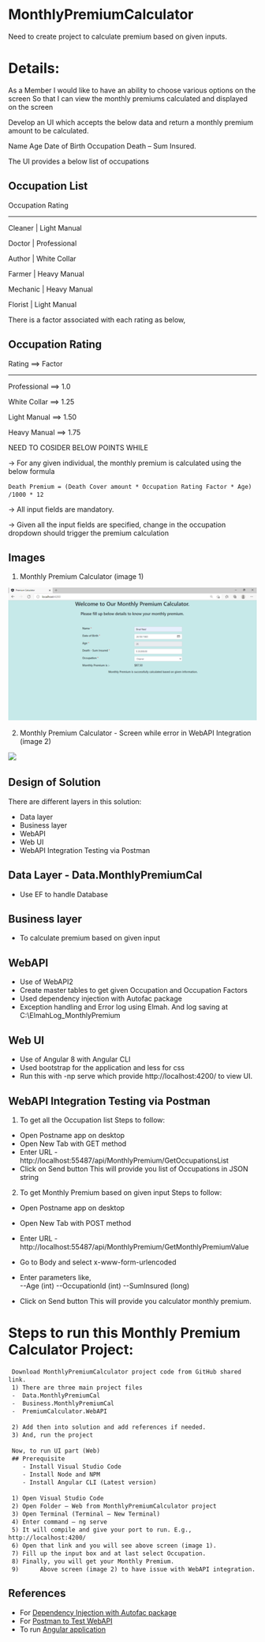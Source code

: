 # MonthlyPremiumCalculator
   
Need to create project to calculate premium based on given inputs.

# Details:
As a Member I would like to have an ability to choose various options on the screen So that I can view the monthly premiums calculated and displayed on the screen

 Develop an UI which accepts the below data and return a monthly premium amount to be calculated.

Name
Age
Date of Birth
Occupation
Death – Sum Insured.
 

The UI provides a below list of occupations


## Occupation List 
Occupation  Rating
_ _ _ _ _ _ _ _ _ _
Cleaner  |  Light Manual

Doctor   |  Professional

Author   |  White Collar

Farmer   |  Heavy Manual

Mechanic |  Heavy Manual

Florist  |  Light Manual

 There is a factor associated with each rating as below,

## Occupation Rating

Rating        ==>     Factor
_ _ _ _ _ _ _ _ _ _ _ _ _
Professional   ==>    1.0

White Collar   ==>    1.25

Light Manual   ==>    1.50

Heavy Manual   ==>    1.75


NEED TO COSIDER BELOW POINTS WHILE 

 -> For any given individual, the monthly premium is calculated using the below formula
    
    Death Premium = (Death Cover amount * Occupation Rating Factor * Age) /1000 * 12

 -> All input fields are mandatory.
 
 -> Given all the input fields are specified, change in the occupation dropdown should trigger the premium calculation
 
 
     
 ## Images
  
  1) Monthly Premium Calculator (image 1)
  
 <img src="/Images/UI%20Page%20look.png">
 
 2) Monthly Premium Calculator - Screen while error in WebAPI Integration (image 2)
 
 <img src="/Images/UI%20Page%20with%20error%20-%20Copy.png">
  
    
 
 
 ## Design of Solution
 There are different layers in this solution:
 - Data layer 
 - Business layer
 - WebAPI 
 - Web UI
 - WebAPI Integration Testing via Postman
 
 ## Data Layer - Data.MonthlyPremiumCal
 - Use EF to handle Database
 
 ## Business layer
 - To calculate premium based on given input
 
 ## WebAPI
 - Use of WebAPI2
 - Create master tables to get given Occupation and Occupation Factors
 - Used dependency injection with Autofac package 
 - Exception handling and Error log using Elmah. And log saving at C:\\ElmahLog_MonthlyPremium
 
 ## Web UI
 - Use of Angular 8 with Angular CLI
 - Used bootstrap for the application and less for css
 - Run this with -np serve which provide http://localhost:4200/ to view UI.
 
 ## WebAPI Integration Testing via Postman
 
 1) To get all the Occupation list 
  Steps to follow:
  - Open Postname app on desktop
  - Open New Tab with GET method
  - Enter URL - http://localhost:55487/api/MonthlyPremium/GetOccupationsList
  - Click on Send button
  This will provide you list of Occupations in JSON string
  
  
  
  2) To get Monthly Premium based on given input
  Steps to follow:
   - Open Postname app on desktop
  -  Open New Tab with POST method
  - Enter URL - http://localhost:55487/api/MonthlyPremium/GetMonthlyPremiumValue
  - Go to Body and select x-www-form-urlencoded
  - Enter parameters like,  
      --Age (int) 
      --OccupationId (int)
      --SumInsured  (long)
            
  - Click on Send button
  This will provide you calculator monthly premium.
  
  
 # Steps to run this Monthly Premium Calculator Project:
     Download MonthlyPremiumCalculator project code from GitHub shared link.
     1)	There are three main project files 
     -	Data.MonthlyPremiumCal
     -	Business.MonthlyPremiumCal
     -	PremiumCalculator.WebAPI

     2)	Add then into solution and add references if needed. 
     3)	And, run the project

     Now, to run UI part (Web) 
     ## Prerequisite 
        - Install Visual Studio Code
        - Install Node and NPM
        - Install Angular CLI (Latest version) 

     1)	Open Visual Studio Code 
     2)	Open Folder – Web from MonthlyPremiumCalculator project
     3)	Open Terminal (Terminal – New Terminal)
     4)	Enter command – ng serve
     5)	It will compile and give your port to run. E.g., http://localhost:4200/
     6)	Open that link and you will see above screen (image 1).
     7)	Fill up the input box and at last select Occupation.
     8)	Finally, you will get your Monthly Premium.     
     9)      Above screen (image 2) to have issue with WebAPI integration.



   ## References 
   
   - For [Dependency Injection with Autofac package](https://github.com/autofac/Autofac.Extensions.DependencyInjection) 
   - For [Postman to Test WebAPI](https://www.postman.com/product/api-client/) 
   - To run [Angular application](https://github.com/angular/angular-cli)
